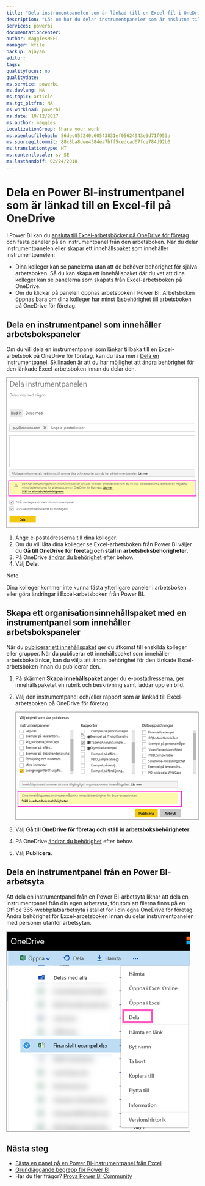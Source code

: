 ```yaml
---
title: "Dela instrumentpanelen som är länkad till en Excel-fil i OneDrive – Power BI"
description: "Läs om hur du delar instrumentpaneler som är anslutna till en Excel-arbetsbok på OneDrive för företag, med paneler som fästs från arbetsboken."
services: powerbi
documentationcenter: 
author: maggiesMSFT
manager: kfile
backup: ajayan
editor: 
tags: 
qualityfocus: no
qualitydate: 
ms.service: powerbi
ms.devlang: NA
ms.topic: article
ms.tgt_pltfrm: NA
ms.workload: powerbi
ms.date: 10/12/2017
ms.author: maggies
LocalizationGroup: Share your work
ms.openlocfilehash: 56dec052240c60543831ef05624943e3d71f953a
ms.sourcegitcommit: 88c8ba8dee4384ea7bff5cedcad67fce784d92b0
ms.translationtype: HT
ms.contentlocale: sv-SE
ms.lasthandoff: 02/24/2018
---
```

# <a name="share-a-power-bi-dashboard-that-links-to-an-excel-file-in-onedrive"></a>Dela en Power BI-instrumentpanel som är länkad till en Excel-fil på OneDrive
I Power BI kan du [ansluta till Excel-arbetsböcker på OneDrive för företag](service-excel-workbook-files.md) och fästa paneler på en instrumentpanel från den arbetsboken. När du delar instrumentpanelen eller skapar ett innehållspaket som innehåller instrumentpanelen:

* Dina kolleger kan se panelerna utan att de behöver behörighet för själva arbetsboken. Så du kan skapa ett innehållspaket där du vet att dina kolleger kan se panelerna som skapats från Excel-arbetsboken på OneDrive.
* Om du klickar på panelen öppnas arbetsboken i Power BI. Arbetsboken öppnas bara om dina kolleger har minst [läsbehörighet](https://support.office.com/en-us/article/Share-documents-or-folders-in-Office-365-1fe37332-0f9a-4719-970e-d2578da4941c) till arbetsboken på OneDrive för företag.

## <a name="share-a-dashboard-that-contains-workbook-tiles"></a>Dela en instrumentpanel som innehåller arbetsbokspaneler
Om du vill dela en instrumentpanel som länkar tillbaka till en Excel-arbetsbok på OneDrive för företag, kan du läsa mer i [Dela en instrumentpanel](service-share-dashboards.md). Skillnaden är att du har möjlighet att ändra behörighet för den länkade Excel-arbetsboken innan du delar den.

  ![Dialogrutan Dela instrumentpanel](media/service-share-dashboard-that-links-to-excel-onedrive/pbi_share_workbk.png)

1. Ange e-postadresserna till dina kolleger.
2. Om du vill låta dina kolleger se Excel-arbetsboken från Power BI väljer du **Gå till OneDrive för företag och ställ in arbetsboksbehörigheter**.
3. På OneDrive [ändrar du behörighet](https://support.office.com/en-US/article/Share-files-and-folders-and-change-permissions-9fcc2f7d-de0c-4cec-93b0-a82024800c07) efter behov.
4. Välj **Dela**.

>[!NOTE]
>Dina kolleger kommer inte kunna fästa ytterligare paneler i arbetsboken eller göra ändringar i Excel-arbetsboken från Power BI.
> 
> 

## <a name="create-an-organizational-content-pack-with-a-dashboard-that-contains-workbook-tiles"></a>Skapa ett organisationsinnehållspaket med en instrumentpanel som innehåller arbetsbokspaneler
När du [publicerar ett innehållspaket](service-organizational-content-pack-create-and-publish.md) ger du åtkomst till enskilda kolleger eller grupper. När du publicerar ett innehållspaket som innehåller arbetsbokslänkar, kan du välja att ändra behörighet för den länkade Excel-arbetsboken innan du publicerar den.

1. På skärmen **Skapa innehållspaket** anger du e-postadresserna, ger innehållspaketet en rubrik och beskrivning samt laddar upp en bild.
2. Välj den instrumentpanel och/eller rapport som är länkad till Excel-arbetsboken på OneDrive för företag.
   
    ![Excel-arbetsbok i ett innehållspaket](media/service-share-dashboard-that-links-to-excel-onedrive/pbi_contpack_workbk.png)
3. Välj **Gå till OneDrive för företag och ställ in arbetsboksbehörigheter**.
4. På OneDrive [ändrar du behörighet](https://support.office.com/en-US/article/Share-files-and-folders-and-change-permissions-9fcc2f7d-de0c-4cec-93b0-a82024800c07) efter behov.
5. Välj **Publicera**.

## <a name="share-a-dashboard-from-a-power-bi-workspace"></a>Dela en instrumentpanel från en Power BI-arbetsyta
Att dela en instrumentpanel från en Power BI-arbetsyta liknar att dela en instrumentpanel från din egen arbetsyta, förutom att filerna finns på en Office 365-webbplatsarbetsyta i stället för i din egna OneDrive för företag. Ändra behörighet för Excel-arbetsboken innan du delar instrumentpanelen med personer utanför arbetsytan.

![Dela från OneDrive](media/service-share-dashboard-that-links-to-excel-onedrive/pbi_onedriveshare.png)

## <a name="next-steps"></a>Nästa steg
* [Fästa en panel på en Power BI-instrumentpanel från Excel](service-dashboard-pin-tile-from-excel.md)
* [Grundläggande begrepp för Power BI](service-basic-concepts.md)
* Har du fler frågor? [Prova Power BI Community](http://community.powerbi.com/)

